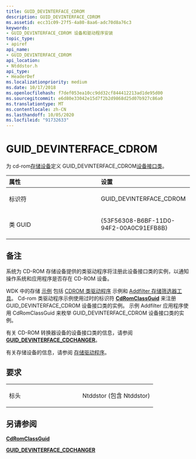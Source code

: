 ```yaml
---
title: GUID_DEVINTERFACE_CDROM
description: GUID_DEVINTERFACE_CDROM
ms.assetid: ecc31c09-27f5-4a80-8aa6-adc70d8a76c3
keywords:
- GUID_DEVINTERFACE_CDROM 设备和驱动程序安装
topic_type:
- apiref
api_name:
- GUID_DEVINTERFACE_CDROM
api_location:
- Ntddstor.h
api_type:
- HeaderDef
ms.localizationpriority: medium
ms.date: 10/17/2018
ms.openlocfilehash: f7def053ea10cc9dd32cf844412213ad1de95d00
ms.sourcegitcommit: e6d80e33042e15d7f2b2d9868d25d07b927c86a0
ms.translationtype: MT
ms.contentlocale: zh-CN
ms.lasthandoff: 10/05/2020
ms.locfileid: "91732633"
---
```

# <a name="guid_devinterface_cdrom"></a>GUID_DEVINTERFACE_CDROM


为 cd-rom[存储设备](../storage/index.md)定义 GUID_DEVINTERFACE_CDROM[设备接口类](./overview-of-device-interface-classes.md)。

<table>
<colgroup>
<col width="50%" />
<col width="50%" />
</colgroup>
<thead>
<tr class="header">
<th align="left">属性</th>
<th align="left">设置</th>
</tr>
</thead>
<tbody>
<tr class="odd">
<td align="left"><p>标识符</p></td>
<td align="left"><p>GUID_DEVINTERFACE_CDROM</p></td>
</tr>
<tr class="even">
<td align="left"><p>类 GUID</p></td>
<td align="left"><p>{53F56308-B6BF-11D0-94F2-00A0C91EFB8B}</p></td>
</tr>
</tbody>
</table>

 

<a name="remarks"></a>备注
-------

系统为 CD-ROM 存储设备提供的类驱动程序将注册此设备接口类的实例，以通知操作系统和应用程序是否存在 CD-ROM 设备。

WDK 中的存储 [示例](https://go.microsoft.com/fwlink/p/?LinkId=618052) 包括 [CDROM 类驱动程序](/samples/browse/) 示例和 [Addfilter 存储筛选器工具](/samples/browse/)。 Cd-rom 类驱动程序示例使用过时的标识符 [**CdRomClassGuid**](cdromclassguid.md) 来注册 GUID_DEVINTERFACE_CDROM 设备接口类的实例。 示例 Addfilter 应用程序使用 CdRomClassGuid 来枚举 GUID_DEVINTERFACE_CDROM 设备接口类的实例。

有关 CD-ROM 转换器设备的设备接口类的信息，请参阅 [**GUID_DEVINTERFACE_CDCHANGER**](guid-devinterface-cdchanger.md)。

有关存储设备的信息，请参阅 [存储驱动程序](../storage/storage-drivers.md)。

<a name="requirements"></a>要求
------------

<table>
<colgroup>
<col width="50%" />
<col width="50%" />
</colgroup>
<tbody>
<tr class="odd">
<td align="left"><p>标头</p></td>
<td align="left">Ntddstor (包含 Ntddstor) </td>
</tr>
</tbody>
</table>

## <a name="see-also"></a>另请参阅


[**CdRomClassGuid**](cdromclassguid.md)

[**GUID_DEVINTERFACE_CDCHANGER**](guid-devinterface-cdchanger.md)

